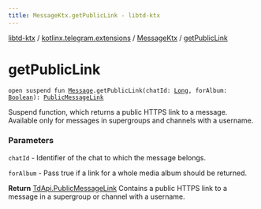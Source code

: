 ```yaml
---
title: MessageKtx.getPublicLink - libtd-ktx
---
```


[libtd-ktx](../../index.html) / [kotlinx.telegram.extensions](../index.html) / [MessageKtx](index.html) / [getPublicLink](./get-public-link.html)

# getPublicLink

`open suspend fun `[`Message`](https://tdlibx.github.io/td/docs/org/drinkless/td/libcore/telegram/TdApi/Message.html)`.getPublicLink(chatId: `[`Long`](https://kotlinlang.org/api/latest/jvm/stdlib/kotlin/-long/index.html)`, forAlbum: `[`Boolean`](https://kotlinlang.org/api/latest/jvm/stdlib/kotlin/-boolean/index.html)`): `[`PublicMessageLink`](https://tdlibx.github.io/td/docs/org/drinkless/td/libcore/telegram/TdApi/PublicMessageLink.html)

Suspend function, which returns a public HTTPS link to a message. Available only for messages
in supergroups and channels with a username.

### Parameters

`chatId` - Identifier of the chat to which the message belongs.

`forAlbum` - Pass true if a link for a whole media album should be returned.

**Return**
[TdApi.PublicMessageLink](https://tdlibx.github.io/td/docs/org/drinkless/td/libcore/telegram/TdApi/PublicMessageLink.html) Contains a public HTTPS link to a message in a supergroup or
channel with a username.


